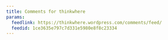 ```yaml
---
title: Comments for thinkwhere
params:
  feedlink: https://thinkwhere.wordpress.com/comments/feed/
  feedid: 1ce3635e797c7d331e5980e8f8c23334
---
```

